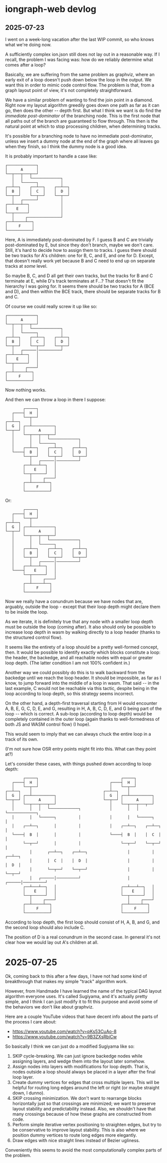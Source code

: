 # iongraph-web devlog

## 2025-07-23

I went on a week-long vacation after the last WIP commit, so who knows what we're doing now.

A sufficiently complex ion.json still does not lay out in a reasonable way. If I recall, the problem I was facing was: how do we reliably determine what comes after a loop?

Basically, we are suffering from the same problem as graphviz, where an early exit of a loop doesn't push down below the loop in the output. We want this in order to mimic code control flow. The problem is that, from a graph layout point of view, it's not completely straightforward.

We have a similar problem of wanting to find the join point in a diamond. Right now my layout algorithm greedily goes down one path as far as it can go, then does the other -- depth first. But what I think we want is do find the *immediate post-dominator* of the branching node. This is the first node that all paths out of the branch are guaranteed to flow through. This then is the natural point at which to stop processing children, when determining tracks.

It's possible for a branching node to have no immediate post-dominator, unless we insert a dummy node at the end of the graph where all leaves go when they finish, so I think the dummy node is a good idea.

It is probably important to handle a case like:

```
┌─────────────┐
│      A      │
└──┬───┬───┬──┘
   │   │   └─────────────┐
   │   └──────┐          │
┌──┴──┐    ┌──┴──┐    ┌──┴──┐  
│  B  │    │  C  │    │  D  │  
└──┬──┘    └──┬──┘    └──┬──┘  
   │   ┌──────┘          │
┌──┴───┴──┐              │
│    E    │              │
└──┬──────┘              │
   │     ┌───────────────┘
┌──┴─────┴──┐
│     F     │
└───────────┘
```

Here, A is immediately post-dominated by F. I guess B and C are trivially post-dominated by E, but since they don't branch, maybe we don't care. Still, it's hard to decide how to assign them to tracks. I guess there should be two tracks for A's children: one for B, C, and E, and one for D. Except, that doesn't really work yet because B and C need to end up on separate tracks at *some* level.

So maybe B, C, and D all get their own tracks, but the tracks for B and C terminate at E, while D's track terminates at F...? That doesn't fit the hierarchy I was going for. It seems there should be two tracks for A (BCE and D), and then within the BCE track, there should be separate tracks for B and C.

Of course we could really screw it up like so:

```
┌─────────────┐
│      A      │
└──┬───┬───┬──┘
   │   │   └─────────────┐
   │   └──────┐          │
┌──┴──┐    ┌──┴──┐    ┌──┴──┐  
│  B  │    │  C  │    │  D  │  
└──┬──┘    └──┬──┘    └──┬──┘  
   │   ┌──────│──────────┘
┌──┴───┴──┐   │
│    E    │   │
└──┬──────┘   │
   │     ┌────┘
┌──┴─────┴──┐
│     F     │
└───────────┘
```

Now nothing works.

And then we can throw a loop in there I suppose:

```
        ┌─────┐
   ┌────┤  H  │
   │    └──┬──┘
┌──┴──┐    │
│  G  │ ┌──┴──────────┐
└──┬──┘ │      A      │
   │    └──┬───┬───┬──┘
   │       │   │   └─────────────┐
   │       │   └──────┐          │
   │    ┌──┴──┐    ┌──┴──┐    ┌──┴──┐  
   └────┤  B  │    │  C  │    │  D  │  
        └──┬──┘    └──┬──┘    └──┬──┘  
           │   ┌──────│──────────┘
        ┌──┴───┴──┐   │
        │    E    │   │
        └──┬──────┘   │
           │     ┌────┘
        ┌──┴─────┴──┐
        │     F     │
        └───────────┘
```

Or:

```
        ┌─────┐
   ┌────┤  H  │
   │    └──┬──┘
┌──┴──┐    │
│  G  │ ┌──┴──────────┐
└──┬──┘ │      A      │
   │    └──┬───┬───┬──┘
   │       │   │   └─────────────┐
   │       │   └──────┐          │
   │    ┌──┴──┐    ┌──┴──┐    ┌──┴──┐  
   │    │  B  │    │  C  │    │  D  │  
   │    └──┬──┘    └──┬──┘    └──┬──┘  
   │       │   ┌──────│──────────┘
   │    ┌──┴───┴──┐   │
   └────┤    E    │   │
        └──┬──────┘   │
           │     ┌────┘
        ┌──┴─────┴──┐
        │     F     │
        └───────────┘
```

Now we really have a conundrum because we have nodes that are, arguably, outside the loop - except that their loop depth might declare them to be inside the loop.

As we iterate, it is definitely true that any node with a smaller loop depth must be outside the loop (coming after). It also should only be possible to increase loop depth in wasm by walking directly to a loop header (thanks to the structured control flow).

It seems like the entirety of a loop should be a pretty well-formed concept, then. It would be possible to identify exactly which blocks constitute a loop: the header, the backedge, and all reachable nodes with equal or greater loop depth. (The latter condition I am not 100% confident in.)

Another way we could possibly do this is to walk backward from the backedge until we reach the loop header. It should be impossible, as far as I know, to jump forward into the middle of a loop in wasm. That said -- in the last example, C would not be reachable via this tactic, despite being in the loop according to loop depth, so this strategy seems incorrect.

On the other hand, a depth-first traversal starting from H would encounter A, B, E, G, C, D, E, and G, resulting in H, A, B, C, D, E, and G being part of the loop -- which is correct. A sub-loop (according to loop depth) would be completely contained in the outer loop (again thanks to well-formedness of both JS and WASM control flow) (I hope).

This would seem to imply that we can always chuck the entire loop in a track of its own.

(I'm not sure how OSR entry points might fit into this. What can they point at?)

Let's consider these cases, with things pushed down according to loop depth:

```
        ┌─────┐                                     ┌─────┐
   ┌────┤  H  │                                ┌────┤  H  │                      
   │    └──┬──┘                                │    └──┬──┘                      
┌──┴──┐    │                                ┌──┴──┐    │                         
│  G  │ ┌──┴──────────┐                     │  G  │ ┌──┴──────────┐              
└──┬──┘ │      A      │                     └──┬──┘ │      A      │              
   │    └──┬───┬───┬──┘                        │    └──┬───┬───┬──┘              
   │       │   │   └─────────────┐             │       │   │   └─────────────┐   
   │       │   └──────┐          │             │       │   └──────┐          │   
   │    ┌──┴──┐       │          │             │    ┌──┴──┐    ┌──┴──┐       │
   └────┤  B  │       │          │             └────┤  B  │    │  C  │       │
        └──┬──┘       │          │                  └──┬──┘    └──┬──┘       │
           │       ┌──┴──┐    ┌──┴──┐                  │          │       ┌──┴──┐
           │       │  C  │    │  D  │                  │          │       │  D  │
           │       └──┬──┘    └──┬──┘                  │          │       └──┬──┘
           │   ┌──────│──────────┘                     │   ┌──────│──────────┘
        ┌──┴───┴──┐   │                             ┌──┴───┴──┐   │              
        │    E    │   │                             │    E    │   │              
        └──┬──────┘   │                             └──┬──────┘   │              
           │     ┌────┘                                │     ┌────┘              
        ┌──┴─────┴──┐                               ┌──┴─────┴──┐                
        │     F     │                               │     F     │                
        └───────────┘                               └───────────┘                
```

According to loop depth, the first loop should consist of H, A, B, and G, and the second loop should also include C.

The position of D is a real conundrum in the second case. In general it's not clear how we would lay out A's children at all.


# 2025-07-25

Ok, coming back to this after a few days, I have not had some kind of breakthrough that makes my simple "track" algorithm work.

However, from Handmade I have learned the name of the typical DAG layout algorithm everyone uses. It's called Sugiyama, and it's actually pretty simple, and I think I can just modify it to fit this purpose and avoid some of the behaviors we don't like about graphviz.

Here are a couple YouTube videos that have decent info about the parts of the process I care about:

- https://www.youtube.com/watch?v=pKs53CuAo-8
- https://www.youtube.com/watch?v=9B3ZXsRbiCw

So basically I think we can just do a modified Sugiyama like so:

1. SKIP cycle-breaking. We can just ignore backedge nodes while assigning layers, and wedge them into the layout later somehow.
2. Assign nodes into layers with modifications for loop depth. That is, nodes outside a loop should always be placed in a layer after the final loop layer.
3. Create dummy vertices for edges that cross multiple layers. This will be helpful for routing long edges around the left or right (or maybe straight down, I dunno).
4. SKIP crossing minimization. We don't want to rearrange blocks horizontally just so that crossings are minimized; we want to preserve layout stability and predictability instead. Also, we shouldn't have that many crossings because of how these graphs are constructed from code.
5. Perform simple iterative vertex positioning to straighten edges, but try to be conservative to improve layout stability. This is also where we position dummy vertices to route long edges more elegantly.
6. Draw edges with nice straight lines instead of Bezier ugliness.

Conveniently this seems to avoid the most computationally complex parts of the problem.
